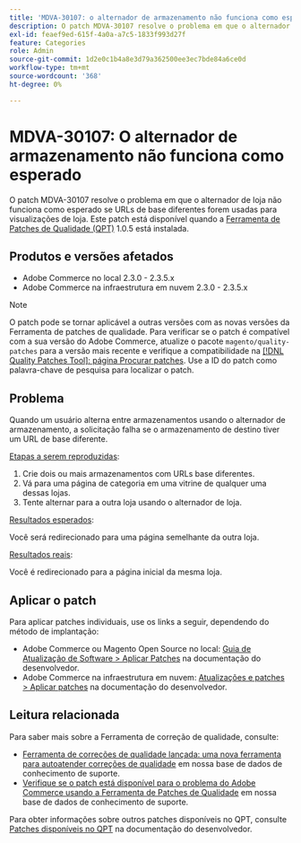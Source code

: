 ```yaml
---
title: 'MDVA-30107: o alternador de armazenamento não funciona como esperado'
description: O patch MDVA-30107 resolve o problema em que o alternador de loja não funciona como esperado se URLs de base diferentes forem usadas para visualizações de loja. Este patch está disponível quando a [Ferramenta de correções de qualidade (QPT)](/help/announcements/adobe-commerce-announcements/magento-quality-patches-released-new-tool-to-self-serve-quality-patches.md) 1.0.5 está instalada.
exl-id: feaef9ed-615f-4a0a-a7c5-1833f993d27f
feature: Categories
role: Admin
source-git-commit: 1d2e0c1b4a8e3d79a362500ee3ec7bde84a6ce0d
workflow-type: tm+mt
source-wordcount: '368'
ht-degree: 0%

---
```


# MDVA-30107: O alternador de armazenamento não funciona como esperado

O patch MDVA-30107 resolve o problema em que o alternador de loja não funciona como esperado se URLs de base diferentes forem usadas para visualizações de loja. Este patch está disponível quando a [Ferramenta de Patches de Qualidade (QPT)](/help/announcements/adobe-commerce-announcements/magento-quality-patches-released-new-tool-to-self-serve-quality-patches.md) 1.0.5 está instalada.

## Produtos e versões afetados

* Adobe Commerce no local 2.3.0 - 2.3.5.x
* Adobe Commerce na infraestrutura em nuvem 2.3.0 - 2.3.5.x

>[!NOTE]
>
>O patch pode se tornar aplicável a outras versões com as novas versões da Ferramenta de patches de qualidade. Para verificar se o patch é compatível com a sua versão do Adobe Commerce, atualize o pacote `magento/quality-patches` para a versão mais recente e verifique a compatibilidade na [[!DNL Quality Patches Tool]: página Procurar patches](https://devdocs.magento.com/quality-patches/tool.html#patch-grid). Use a ID do patch como palavra-chave de pesquisa para localizar o patch.

## Problema

Quando um usuário alterna entre armazenamentos usando o alternador de armazenamento, a solicitação falha se o armazenamento de destino tiver um URL de base diferente.

<u>Etapas a serem reproduzidas</u>:

1. Crie dois ou mais armazenamentos com URLs base diferentes.
1. Vá para uma página de categoria em uma vitrine de qualquer uma dessas lojas.
1. Tente alternar para a outra loja usando o alternador de loja.

<u>Resultados esperados</u>:

Você será redirecionado para uma página semelhante da outra loja.

<u>Resultados reais</u>:

Você é redirecionado para a página inicial da mesma loja.

## Aplicar o patch

Para aplicar patches individuais, use os links a seguir, dependendo do método de implantação:

* Adobe Commerce ou Magento Open Source no local: [Guia de Atualização de Software > Aplicar Patches](https://devdocs.magento.com/guides/v2.4/comp-mgr/patching/mqp.html) na documentação do desenvolvedor.
* Adobe Commerce na infraestrutura em nuvem: [Atualizações e patches > Aplicar patches](https://devdocs.magento.com/cloud/project/project-patch.html) na documentação do desenvolvedor.

## Leitura relacionada

Para saber mais sobre a Ferramenta de correção de qualidade, consulte:

* [Ferramenta de correções de qualidade lançada: uma nova ferramenta para autoatender correções de qualidade](/help/announcements/adobe-commerce-announcements/magento-quality-patches-released-new-tool-to-self-serve-quality-patches.md) em nossa base de dados de conhecimento de suporte.
* [Verifique se o patch está disponível para o problema do Adobe Commerce usando a Ferramenta de Patches de Qualidade](/help/support-tools/patches-available-in-qpt-tool/check-patch-for-magento-issue-with-magento-quality-patches.md) em nossa base de dados de conhecimento de suporte.

Para obter informações sobre outros patches disponíveis no QPT, consulte [Patches disponíveis no QPT](https://devdocs.magento.com/quality-patches/tool.html#patch-grid) na documentação do desenvolvedor.
